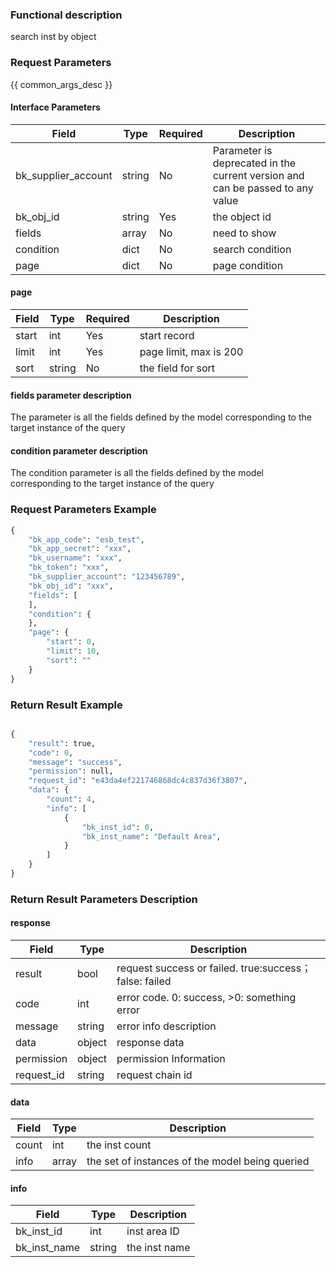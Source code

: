 ### Functional description

search inst by object

### Request Parameters

{{ common_args_desc }}

#### Interface Parameters

| Field      |  Type      | Required   |  Description      |
|-----------|------------|--------|------------|
| bk_supplier_account |  string  | No     | Parameter is deprecated in the current version and can be passed to any value |
| bk_obj_id           |  string  | Yes     | the object id |
| fields              |  array   | No     | need to show |
| condition           |  dict    | No     | search condition |
| page                |  dict    | No     | page condition |

#### page

| Field      |  Type      | Required   |  Description      |
|-----------|------------|--------|------------|
| start    |  int    | Yes     | start record |
| limit    |  int    | Yes     | page limit, max is 200 |
| sort     |  string | No     | the field for sort |

#### fields parameter description

The parameter is all the fields defined by the model corresponding to the target instance of the query


#### condition parameter description

The condition parameter is all the fields defined by the model corresponding to the target instance of the query

### Request Parameters Example

```python
{
    "bk_app_code": "esb_test",
    "bk_app_secret": "xxx",
    "bk_username": "xxx",
    "bk_token": "xxx",
    "bk_supplier_account": "123456789",
    "bk_obj_id": "xxx",
    "fields": [
    ],
    "condition": {
    },
    "page": {
        "start": 0,
        "limit": 10,
        "sort": ""
    }
}
```

### Return Result Example

```python

{
    "result": true,
    "code": 0,
    "message": "success",
    "permission": null,
    "request_id": "e43da4ef221746868dc4c837d36f3807",
    "data": {
        "count": 4,
        "info": [
            {
                "bk_inst_id": 0,
                "bk_inst_name": "Default Area",
            }
        ]
    }
}
```

### Return Result Parameters Description

#### response

| Field       | Type     | Description         |
|---|---|---|
| result | bool | request success or failed. true:success；false: failed |
| code | int | error code. 0: success, >0: something error |
| message | string | error info description |
| data | object | response data |
| permission    | object | permission Information    |
| request_id    | string | request chain id    |


#### data

| Field      | Type      | Description      |
|-----------|-----------|-----------|
| count     | int       | the inst count |
| info      | array     | the set of instances of the model being queried |

#### info

| Field      | Type      | Description      |
|-----------|-----------|-----------|
| bk_inst_id         | int       | inst area ID |
| bk_inst_name       | string    | the inst name |
